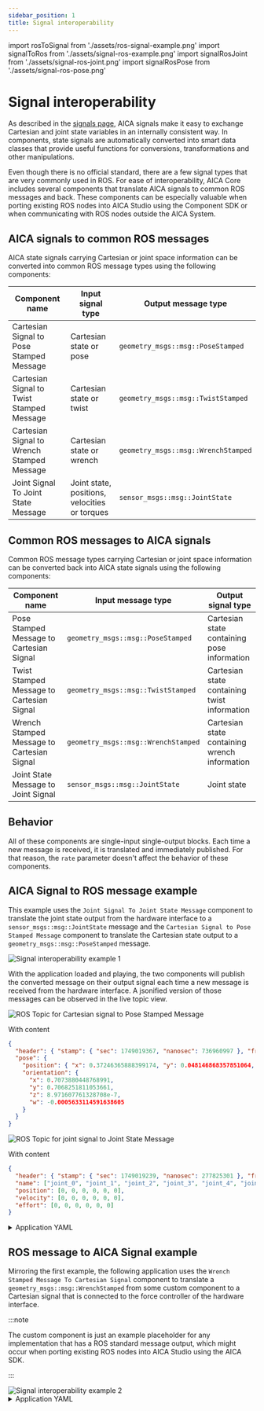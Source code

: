 ```yaml
---
sidebar_position: 1
title: Signal interoperability
---
```


import rosToSignal from './assets/ros-signal-example.png'
import signalToRos from './assets/signal-ros-example.png'
import signalRosJoint from './assets/signal-ros-joint.png'
import signalRosPose from './assets/signal-ros-pose.png'

# Signal interoperability

As described in the [signals page](../../../docs/concepts/building-blocks/signals.md), AICA signals make it easy to exchange
Cartesian and joint state variables in an internally consistent way. In components, state signals are automatically
converted into smart data classes that provide useful functions for conversions, transformations and other
manipulations.

Even though there is no official standard, there are a few signal types that are very commonly used in ROS. For ease of
interoperability, AICA Core includes several components that translate AICA signals to common ROS messages and back.
These components can be especially valuable when porting existing ROS nodes into AICA Studio using the Component SDK or
when communicating with ROS nodes outside the AICA System.

## AICA signals to common ROS messages

AICA state signals carrying Cartesian or joint space information can be converted into common ROS message types using
the following components:

| Component name                             | Input signal type                             | Output message type                 |
| ------------------------------------------ | --------------------------------------------- | ----------------------------------- |
| Cartesian Signal to Pose Stamped Message   | Cartesian state or pose                       | `geometry_msgs::msg::PoseStamped`   |
| Cartesian Signal to Twist Stamped Message  | Cartesian state or twist                      | `geometry_msgs::msg::TwistStamped`  |
| Cartesian Signal to Wrench Stamped Message | Cartesian state or wrench                     | `geometry_msgs::msg::WrenchStamped` |
| Joint Signal To Joint State Message        | Joint state, positions, velocities or torques | `sensor_msgs::msg::JointState`      |

## Common ROS messages to AICA signals

Common ROS message types carrying Cartesian or joint space information can be converted back into AICA state signals
using the following components:

| Component name                             | Input message type                  | Output signal type                            |
| ------------------------------------------ | ----------------------------------- | --------------------------------------------- |
| Pose Stamped Message to Cartesian Signal   | `geometry_msgs::msg::PoseStamped`   | Cartesian state containing pose information   |
| Twist Stamped Message to Cartesian Signal  | `geometry_msgs::msg::TwistStamped`  | Cartesian state containing twist information  |
| Wrench Stamped Message to Cartesian Signal | `geometry_msgs::msg::WrenchStamped` | Cartesian state containing wrench information |
| Joint State Message to Joint Signal        | `sensor_msgs::msg::JointState`      | Joint state                                   |

## Behavior

All of these components are single-input single-output blocks. Each time a new message is received, it is translated and
immediately published. For that reason, the `rate` parameter doesn't affect the behavior of these components.

## AICA Signal to ROS message example

This example uses the `Joint Signal To Joint State Message` component to translate the joint state output from the
hardware interface to a `sensor_msgs::msg::JointState` message and the `Cartesian Signal to Pose Stamped Message`
component to translate the Cartesian state output to a `geometry_msgs::msg::PoseStamped` message.

<div class="text--center">
  <img src={signalToRos} alt="Signal interoperability example 1" />
</div>

With the application loaded and playing, the two components will publish the converted message on their output signal
each time a new message is received from the hardware interface. A jsonified version of those messages can be observed
in the live topic view.

<div class="text--center">
  <img src={signalRosPose} alt="ROS Topic for Cartesian signal to Pose Stamped Message" />
</div>

With content

```json
{
  "header": { "stamp": { "sec": 1749019367, "nanosec": 736960997 }, "frame_id": "world" },
  "pose": {
    "position": { "x": 0.37246365888399174, "y": 0.048146868357851064, "z": 0.4299999920960212 },
    "orientation": {
      "x": 0.7073880448768991,
      "y": 0.7068251811053661,
      "z": 8.971607761328708e-7,
      "w": -0.0005633114591638605
    }
  }
}
```

<div class="text--center">
  <img src={signalRosJoint} alt="ROS Topic for joint signal to Joint State Message" />
</div>

With content

```json
{
  "header": { "stamp": { "sec": 1749019239, "nanosec": 277825301 }, "frame_id": "" },
  "name": ["joint_0", "joint_1", "joint_2", "joint_3", "joint_4", "joint_5"],
  "position": [0, 0, 0, 0, 0, 0],
  "velocity": [0, 0, 0, 0, 0, 0],
  "effort": [0, 0, 0, 0, 0, 0]
}
```

<details>
  <summary>Application YAML</summary>

    ```yaml
    schema: 2-0-4
    dependencies:
      core: v4.3.2
    on_start:
      load:
        hardware: hardware
    components:
      joint_signal_to_joint_state_message:
        component: aica_core_components::ros::JointSignalToJointStateMsg
        display_name: Joint Signal To Joint State Message
        inputs:
          input: /hardware/robot_state_broadcaster/joint_state
      cartesian_signal_to_pose_stamped_message:
        component: aica_core_components::ros::CartesianSignalToPoseStampedMsg
        display_name: Cartesian Signal To Pose Stamped Message
        inputs:
          input: /hardware/robot_state_broadcaster/cartesian_state
    hardware:
      hardware:
        display_name: Hardware Interface
        urdf: Generic six-axis robot arm
        rate: 100
        events:
          transitions:
            on_load:
              load:
                controller: robot_state_broadcaster
                hardware: hardware
        controllers:
          robot_state_broadcaster:
            plugin: aica_core_controllers/RobotStateBroadcaster
            outputs:
              joint_state: /hardware/robot_state_broadcaster/joint_state
              cartesian_state: /hardware/robot_state_broadcaster/cartesian_state
            events:
              transitions:
                on_load:
                  switch_controllers:
                    hardware: hardware
                    activate: robot_state_broadcaster
                on_activate:
                  load:
                    - component: cartesian_signal_to_pose_stamped_message
                    - component: joint_signal_to_joint_state_message
    graph:
      positions:
        components:
          joint_signal_to_joint_state_message:
            x: 200
            y: 880
          cartesian_signal_to_pose_stamped_message:
            x: 200
            y: 660
        hardware:
          hardware:
            x: 200
            y: -20
      edges:
        hardware_hardware_robot_state_broadcaster_on_activate_cartesian_signal_to_pose_stamped_message_cartesian_signal_to_pose_stamped_message:
          path:
            - x: 80
              y: 400
            - x: 80
              y: 720
        hardware_hardware_robot_state_broadcaster_on_activate_joint_signal_to_joint_state_message_joint_signal_to_joint_state_message:
          path:
            - x: -20
              y: 400
            - x: -20
              y: 940
        hardware_hardware_robot_state_broadcaster_joint_state_joint_signal_to_joint_state_message_input:
          path:
            - x: 120
              y: 520
            - x: 120
              y: 1060
        hardware_hardware_robot_state_broadcaster_cartesian_state_cartesian_signal_to_pose_stamped_message_input:
          path:
            - x: 140
              y: 560
            - x: 140
              y: 840
    ```

</details>

## ROS message to AICA Signal example

Mirroring the first example, the following application uses the `Wrench Stamped Message To Cartesian Signal` component
to translate a `geometry_msgs::msg::WrenchStamped` from some custom component to a Cartesian signal that is connected to
the force controller of the hardware interface.

:::note

The custom component is just an example placeholder for any implementation that has a ROS standard message output, which
might occur when porting existing ROS nodes into AICA Studio using the AICA SDK.

:::

<div class="text--center">
  <img src={rosToSignal} alt="Signal interoperability example 2" />
</div>

<details>
  <summary>Application YAML</summary>

    ```yaml
    schema: 2-0-4
    dependencies:
      core: v4.3.2
    on_start:
      load:
        hardware: hardware
    components:
      wrench_stamped_message_to_cartesian_signal:
        component: aica_core_components::ros::WrenchStampedMsgToCartesianSignal
        display_name: Wrench Stamped Message To Cartesian Signal
        events:
          transitions:
            on_load:
              switch_controllers:
                hardware: hardware
                activate: force_controller
        inputs:
          input: /custom_motion_generator/command
        outputs:
          output: /wrench_stamped_message_to_cartesian_signal/output
      custom_motion_generator:
        component: template_component_package::PyComponent
        display_name: Custom Motion Generator
        events:
          transitions:
            on_load:
              load:
                component: wrench_stamped_message_to_cartesian_signal
        outputs:
          command: /custom_motion_generator/command
    hardware:
      hardware:
        display_name: Hardware Interface
        urdf: Generic six-axis robot arm
        rate: 100
        events:
          transitions:
            on_load:
              load:
                - controller: robot_state_broadcaster
                  hardware: hardware
                - controller: force_controller
                  hardware: hardware
        controllers:
          robot_state_broadcaster:
            plugin: aica_core_controllers/RobotStateBroadcaster
            events:
              transitions:
                on_load:
                  switch_controllers:
                    hardware: hardware
                    activate: robot_state_broadcaster
                on_activate:
                  load:
                    component: custom_motion_generator
          force_controller:
            plugin: aica_core_controllers/effort/ForceController
            parameters:
              force_limit:
                - !!float 20.0
                - !!float 20.0
                - !!float 20.0
                - !!float 2.0
                - !!float 2.0
                - !!float 2.0
            inputs:
              command: /wrench_stamped_message_to_cartesian_signal/output
    graph:
      positions:
        components:
          wrench_stamped_message_to_cartesian_signal:
            x: 100
            y: 780
          custom_motion_generator:
            x: 100
            y: 420
        hardware:
          hardware:
            x: 680
            y: -20
      edges:
        wrench_stamped_message_to_cartesian_signal_output_hardware_hardware_force_controller_command:
          path:
            - x: 660
              y: 1040
            - x: 660
              y: 820
        wrench_stamped_message_to_cartesian_signal_on_load_hardware_hardware_force_controller:
          path:
            - x: 580
              y: 920
            - x: 580
              y: 660
        hardware_hardware_robot_state_broadcaster_on_activate_custom_motion_generator_custom_motion_generator:
          path:
            - x: 40
              y: 400
            - x: 40
              y: 480
        custom_motion_generator_on_load_wrench_stamped_message_to_cartesian_signal_wrench_stamped_message_to_cartesian_signal:
          path:
            - x: 540
              y: 560
            - x: 540
              y: 740
            - x: 40
              y: 740
            - x: 40
              y: 840
        custom_motion_generator_command_wrench_stamped_message_to_cartesian_signal_input:
          path:
            - x: 500
              y: 680
            - x: 500
              y: 760
            - x: 80
              y: 760
            - x: 80
              y: 1040
    ```

</details>
